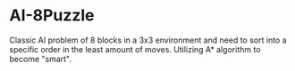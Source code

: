 # AI-8Puzzle
Classic AI problem of 8 blocks in a 3x3 environment and need to sort into a specific order in the least amount of moves. Utilizing A* algorithm to become "smart".
